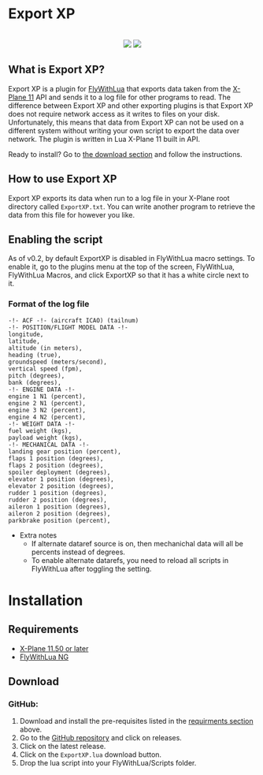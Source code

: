 # Export XP
<p align="center"> 
    <br>
    <img src="https://img.shields.io/badge/X--Plane-11.50%2B-blue"/> <img src="https://img.shields.io/badge/FlyWithLUA-2.7%2B-blue" /> <br>
</p>

## What is Export XP?

Export XP is a plugin for [FlyWithLua](https://github.com/X-Friese/FlyWithLua) that exports data taken from the [X-Plane 11](https://x-plane.com/) API and sends it to a log file for other programs to read. The difference between Export XP and other exporting plugins is that Export XP does not require network access as it writes to files on your disk. Unfortunately, this means that data from Export XP can not be used on a different system without writing your own script to export the data over network. The plugin is written in Lua X-Plane 11 built in API. 


Ready to install? Go to [the download section](#installation) and follow the instructions.

## How to use Export XP

Export XP exports its data when run to a log file in your X-Plane root directory called `ExportXP.txt`. You can write another program to retrieve the data from this file for however you like.

## Enabling the script

As of v0.2, by default ExportXP is disabled in FlyWithLua macro settings. To enable it, go to the plugins menu at the top of the screen, FlyWithLua, FlyWithLua Macros, and click ExportXP so that it has a white circle next to it.

### Format of the log file

```
-!- ACF -!- (aircraft ICAO) (tailnum)
-!- POSITION/FLIGHT MODEL DATA -!-
longitude,
latitude,
altitude (in meters),
heading (true),
groundspeed (meters/second),
vertical speed (fpm),
pitch (degrees),
bank (degrees),
-!- ENGINE DATA -!-
engine 1 N1 (percent),
engine 2 N1 (percent),
engine 3 N2 (percent),
engine 4 N2 (percent),
-!- WEIGHT DATA -!-
fuel weight (kgs),
payload weight (kgs),
-!- MECHANICAL DATA -!-
landing gear position (percent),
flaps 1 position (degrees),
flaps 2 position (degrees),
spoiler deployment (degrees),
elevator 1 position (degrees),
elevator 2 position (degrees),
rudder 1 position (degrees),
rudder 2 position (degrees),
aileron 1 position (degrees),
aileron 2 position (degrees),
parkbrake position (percent),
```
* Extra notes
  * If alternate dataref source is on, then mechanichal data will all be percents instead of degrees.
  * To enable alternate datarefs, you need to reload all scripts in FlyWithLua after toggling the setting.



# Installation

## Requirements

- [X-Plane 11.50 or later](https://x-plane.com)
- [FlyWithLua NG](https://github.com/X-Friese/FlyWithLua)

## Download

### GitHub:

1. Download and install the pre-requisites listed in the [requirments section](#requirements) above.
2. Go to the [GitHub repository](https://github.com/AviationSFO/ExportXP) and click on releases.
3. Click on the latest release.
4. Click on the `ExportXP.lua` download button.
5. Drop the lua script into your FlyWithLua/Scripts folder.
